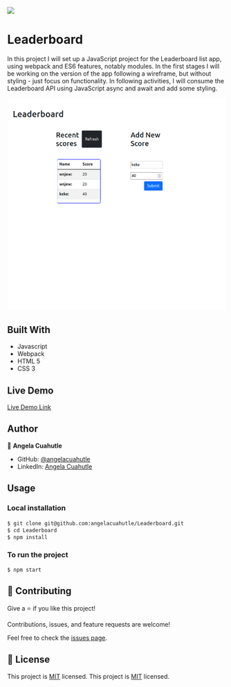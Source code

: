 ![](https://img.shields.io/badge/Microverse-blueviolet)

# Leaderboard
In this project I will set up a JavaScript project for the Leaderboard list app, using webpack and ES6 features, notably modules. In the first stages I will be working on the version of the app following a wireframe, but without styling - just focus on functionality. In following activities, I will consume the Leaderboard API using JavaScript async and await and add some styling.

![screenshot](./milestone2.png)

## Built With

- Javascript
- Webpack
- HTML 5
- CSS 3

## Live Demo

[Live Demo Link](https://angelacuahutle.github.io/Leaderboard/)

## Author

👤 **Angela Cuahutle**

- GitHub: [@angelacuahutle](https://github.com/angelacuahutle)
- LinkedIn: [Angela Cuahutle](https://www.linkedin.com/in/angelacuhautle)


## Usage
### Local installation
```console
$ git clone git@github.com:angelacuahutle/Leaderboard.git
$ cd Leaderboard
$ npm install 
```

### To run the project
```console
$ npm start 
```

## 🤝 Contributing

Give a ⭐️ if you like this project!

Contributions, issues, and feature requests are welcome!

Feel free to check the [issues page](https://github.com/angelacuahutle/Leaderboard/issues).

## 📝 License

This project is [MIT](./LICENSE.md) licensed.
This project is [MIT](./LICENSE.md) licensed.